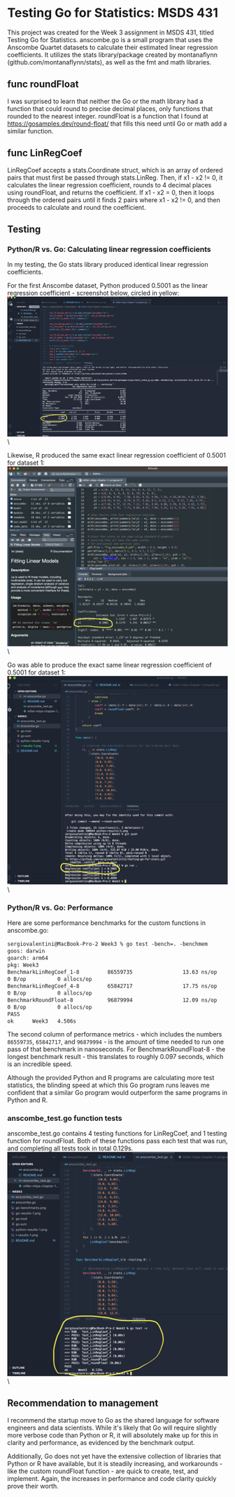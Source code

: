 # Testing Go for Statistics: MSDS 431

This project was created for the Week 3 assignment in MSDS 431, titled Testing Go for Statistics. anscombe.go is a small program that uses the Anscombe Quartet datasets to calculate their estimated linear regression coefficients. It utilizes the stats library/package created by montanaflynn (github.com/montanaflynn/stats), as well as the fmt and math libraries.

## func roundFloat

I was surprised to learn that neither the Go or the math library had a function that could round to precise decimal places, only functions that rounded to the nearest integer. roundFloat is a function that I found at https://gosamples.dev/round-float/ that fills this need until Go or math add a similar function.

## func LinRegCoef

LinRegCoef accepts a stats.Coordinate struct, which is an array of ordered pairs that must first be passed through stats.LinReg. Then, if x1 - x2 != 0, it calculates the linear regression coefficient, rounds to 4 decimal places using roundFloat, and returns the coefficient. If x1 - x2 = 0, then it loops through the ordered pairs until it finds 2 pairs where x1 - x2 != 0, and then proceeds to calculate and round the coefficient.

## Testing

### Python/R vs. Go: Calculating linear regression coefficients

In my testing, the Go stats library produced identical linear regression coefficients. 

For the first Anscombe dataset, Python produced 0.5001 as the linear regression coefficient - screenshot below, circled in yellow:
![Python Results](python-results-1.png "Python Results") \
\

Likewise, R produced the same exact linear regression coefficient of 0.5001 for dataset 1:
![R Results](r-results-1.png "R Results") \
\

Go was able to produce the exact same linear regression coefficient of 0.5001 for dataset 1:
![Go Results](go-results-1.png "Go Results") \
\

### Python/R vs. Go: Performance

Here are some performance benchmarks for the custom functions in anscombe.go: 
```
sergiovalentini@MacBook-Pro-2 Week3 % go test -bench=. -benchmem
goos: darwin
goarch: arm64
pkg: Week3
BenchmarkLinRegCoef_1-8         86559735                13.63 ns/op            0 B/op          0 allocs/op
BenchmarkLinRegCoef_4-8         65842717                17.75 ns/op            0 B/op          0 allocs/op
BenchmarkRoundFloat-8           96879994                12.09 ns/op            0 B/op          0 allocs/op
PASS
ok      Week3   4.506s
```
The second column of performance metrics - which includes the numbers `86559735`, `65842717`, and `96879994` - is the amount of time needed to run one pass of that benchmark in nanoseconds. For BenchmarkRoundFloat-8 - the longest benchmark result - this translates to roughly 0.097 seconds, which is an incredible speed. 

Although the provided Python and R programs are calculating more test statistics, the blinding speed at which this Go program runs leaves me confident that a similar Go program would outperform the same programs in Python and R. 

### anscombe_test.go function tests

anscombe_test.go contains 4 testing functions for LinRegCoef, and 1 testing function for roundFloat. Both of these functions pass each test that was run, and completing all tests took in total 0.129s. 
![Go Test Results](go-test-results.png "Go Test Results")\
\

## Recommendation to management

I recommend the startup move to Go as the shared language for software engineers and data scientists. While it's likely that Go will require slightly more verbose code than Python or R, it will absolutely make up for this in clarity and performance, as evidenced by the benchmark output.

Additionally, Go does not yet have the extensive collection of libraries that Python or R have available, but it is steadily increasing, and workarounds - like the custom roundFloat function - are quick to create, test, and implement. Again, the increases in performance and code clarity quickly prove their worth.